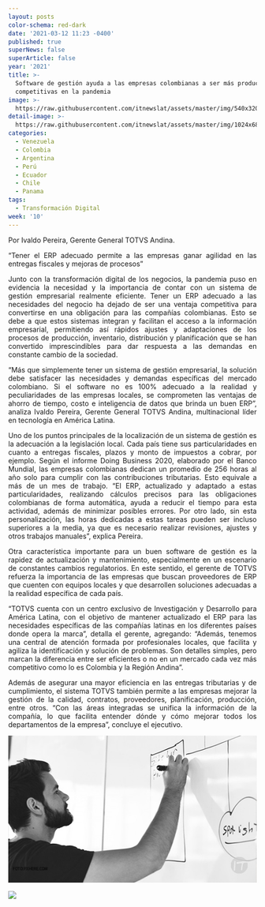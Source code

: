 ```yaml
---
layout: posts
color-schema: red-dark
date: '2021-03-12 11:23 -0400'
published: true
superNews: false
superArticle: false
year: '2021'
title: >-
  Software de gestión ayuda a las empresas colombianas a ser más productivas y
  competitivas en la pandemia
image: >-
  https://raw.githubusercontent.com/itnewslat/assets/master/img/540x320/Productividad-p.jpg
detail-image: >-
  https://raw.githubusercontent.com/itnewslat/assets/master/img/1024x680/Productividad-g.jpg
categories:
  - Venezuela
  - Colombia
  - Argentina
  - Perú
  - Ecuador
  - Chile
  - Panama
tags:
  - Transformación Digital
week: '10'
---
```

<p style="text-align: justify;">Por Ivaldo Pereira, Gerente General TOTVS Andina.</p>
<p style="text-align: justify;">“Tener el ERP adecuado permite a las empresas ganar agilidad en las entregas fiscales y mejoras de procesos”</p>
<p style="text-align: justify;">Junto con la transformación digital de los negocios, la pandemia puso en evidencia la necesidad y la importancia de contar con un sistema de gestión empresarial realmente eficiente. Tener un ERP adecuado a las necesidades del negocio ha dejado de ser una ventaja competitiva para convertirse en una obligación para las compañías colombianas. Esto se debe a que estos sistemas integran y facilitan el acceso a la información empresarial, permitiendo así rápidos ajustes y adaptaciones de los procesos de producción, inventario, distribución y planificación que se han convertido imprescindibles para dar respuesta a las demandas en constante cambio de la sociedad.</p>
<p style="text-align: justify;">“Más que simplemente tener un sistema de gestión empresarial, la solución debe satisfacer las necesidades y demandas específicas del mercado colombiano. Si el software no es 100% adecuado a la realidad y peculiaridades de las empresas locales, se comprometen las ventajas de ahorro de tiempo, costo e inteligencia de datos que brinda un buen ERP”, analiza Ivaldo Pereira, Gerente General TOTVS Andina, multinacional líder en tecnología en América Latina.</p>
<p style="text-align: justify;">Uno de los puntos principales de la localización de un sistema de gestión es la adecuación a la legislación local. Cada país tiene sus particularidades en cuanto a entregas fiscales, plazos y monto de impuestos a cobrar, por ejemplo. Según el informe Doing Business 2020, elaborado por el Banco Mundial, las empresas colombianas dedican un promedio de 256 horas al año solo para cumplir con las contribuciones tributarias. Esto equivale a más de un mes de trabajo. “El ERP, actualizado y adaptado a estas particularidades, realizando cálculos precisos para las obligaciones colombianas de forma automática, ayuda a reducir el tiempo para esta actividad, además de minimizar posibles errores. Por otro lado, sin esta personalización, las horas dedicadas a estas tareas pueden ser incluso superiores a la media, ya que es necesario realizar revisiones, ajustes y otros trabajos manuales”, explica Pereira.</p>
<p style="text-align: justify;">Otra característica importante para un buen software de gestión es la rapidez de actualización y mantenimiento, especialmente en un escenario de constantes cambios regulatorios. En este sentido, el gerente de TOTVS refuerza la importancia de las empresas que buscan proveedores de ERP que cuenten con equipos locales y que desarrollen soluciones adecuadas a la realidad específica de cada país.</p>
<p style="text-align: justify;">“TOTVS cuenta con un centro exclusivo de Investigación y Desarrollo para América Latina, con el objetivo de mantener actualizado el ERP para las necesidades específicas de las compañías latinas en los diferentes países donde opera la marca”, detalla el gerente, agregando: “Además, tenemos una central de atención formada por profesionales locales, que facilita y agiliza la identificación y solución de problemas. Son detalles simples, pero marcan la diferencia entre ser eficientes o no en un mercado cada vez más competitivo como lo es Colombia y la Región Andina”.</p>
<p style="text-align: justify;">Además de asegurar una mayor eficiencia en las entregas tributarias y de cumplimiento, el sistema TOTVS también permite a las empresas mejorar la gestión de la calidad, contratos, proveedores, planificación, producción, entre otros. “Con las áreas integradas se unifica la información de la compañía, lo que facilita entender dónde y cómo mejorar todos los departamentos de la empresa”, concluye el ejecutivo.</p>

![](https://raw.githubusercontent.com/itnewslat/assets/master/img/540x320/Productividad-p.jpg)

<img src="https://tracker.metricool.com/c3po.jpg?hash=56f88a41e39ab42c063cc51676587a04"/>